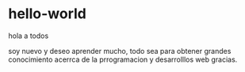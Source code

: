 # hello-world

hola a todos 

soy nuevo y deseo aprender mucho, todo sea para obtener grandes conocimiento acerrca de la prrogramacion y desarrolllos web
gracias.
